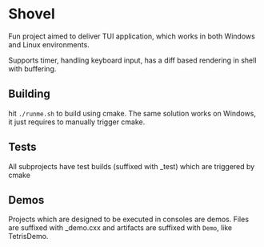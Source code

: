 # Shovel

Fun project aimed to deliver TUI application, which works in both Windows and Linux environments.

Supports timer, handling keyboard input, has a diff based rendering in shell with buffering.

## Building
hit `./runme.sh` to build using cmake. The same solution works on Windows, it just requires to manually trigger cmake.

## Tests
All subprojects have test builds (suffixed with _test) which are triggered by cmake 

## Demos
Projects which are designed to be executed in consoles are demos. Files are suffixed with _demo.cxx and artifacts are suffixed with `Demo`, like TetrisDemo.